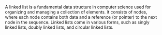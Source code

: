 A linked list is a fundamental data structure in computer science used for organizing and managing a collection of elements. It consists of nodes, where each node contains both data and a reference (or pointer) to the next node in the sequence. Linked lists come in various forms, such as singly linked lists, doubly linked lists, and circular linked lists.
